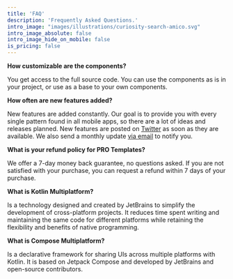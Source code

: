 ```yaml
---
title: 'FAQ'
description: 'Frequently Asked Questions.'
intro_image: "images/illustrations/curiosity-search-amico.svg"
intro_image_absolute: false
intro_image_hide_on_mobile: false
is_pricing: false
---
```


**How customizable are the components?**

You get access to the full source code. You can use the components as is in your project, or use as a base to your own components.

**How often are new features added?**

New features are added constantly. Our goal is to provide you with every single pattern found in all mobile apps, so there are a lot of ideas and releases planned. New features are posted on [Twitter](https://twitter.com/mpkickstarter) as soon as they are available. We also send a monthly update [via email](https://multiplatformkickstarter.substack.com/) to notify you.

**What is your refund policy for PRO Templates?**

We offer a 7-day money back guarantee, no questions asked. If you are not satisfied with your purchase, you can request a refund within 7 days of your purchase.

**What is Kotlin Multiplatform?**

Is a technology designed and created by JetBrains to simplify the development of cross-platform projects. It reduces time spent writing and maintaining the same code for different platforms while retaining the flexibility and benefits of native programming.

**What is Compose Multiplatform?**

Is a declarative framework for sharing UIs across multiple platforms with Kotlin. It is based on Jetpack Compose and developed by JetBrains and open-source contributors.
